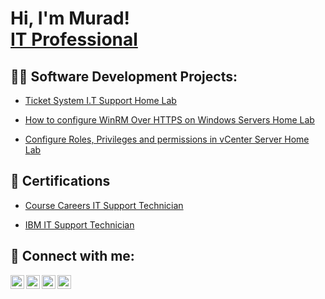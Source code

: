 <h1>Hi, I'm Murad! <br/><a href="https://www.linkedin.com/in/joshmadakor/">IT Professional</a></h1>

<h2>👨‍💻 Software Development Projects:</h2>

  - [Ticket System I.T Support Home Lab](https://docs.google.com/presentation/d/1-cSoRgXyz-1VgdUrbBhH-_uCBBKn_hskR11eE7B58_U/edit?usp=drivesdk)
  
  - [How to configure WinRM Over HTTPS on Windows Servers Home Lab](https://m.youtube.com/watch?v=LZpdTPJLXHo)
    
  - [Configure Roles, Privileges and permissions in vCenter Server Home Lab](https://m.youtube.com/watch?v=r3W-WioLUq8)

<h2>📄 Certifications</h2>

- [Course Careers IT Support Technician](http:docs.google.com/presentation/d/106Q5ZZTQqPMBdxFbs7UTu1kyK_HRHy4LW0aWIO_id58/edit?usp=drivesdk)

- [IBM IT Support Technician](https://m.youtube.com/watch?v=BNbPsiCGQzw&pp=ygUOSWJtIGl0IHN1cHBvcnQ%3D)

<h2> 🤳 Connect with me:</h2>

[<img align="left" alt="JoshMadakor | YouTube" width="22px" src="https://cdn.jsdelivr.net/npm/simple-icons@v3/icons/youtube.svg" />][youtube]
[<img align="left" alt="JoshMadakor | Twitter" width="22px" src="https://cdn.jsdelivr.net/npm/simple-icons@v3/icons/twitter.svg" />][twitter]
[<img align="left" alt="JoshMadakor | LinkedIn" width="22px" src="https://cdn.jsdelivr.net/npm/simple-icons@v3/icons/linkedin.svg" />][linkedin]
[<img align="left" alt="JoshMadakor | Instagram" width="22px" src="https://cdn.jsdelivr.net/npm/simple-icons@v3/icons/instagram.svg" />][instagram]

[twitter]: https://x.com/muradberriien
[youtube]: https://www.youtube.com/c/joshmadakor
[instagram]: https://www.instagram.com/murad.berrien/
[linkedin]: https://linkedin.com/in/muradberrien

<!--
**joshmadakor1/joshmadakor1** is a ✨ _special_ ✨ repository because its `README.md` (this file) appears on your GitHub profile.

Here are some ideas to get you started:

- 🔭 I’m currently working on ...
- 🌱 I’m currently learning ...
- 👯 I’m looking to collaborate on ...
- 🤔 I’m looking for help with ...
- 💬 Ask me about ...
- 📫 How to reach me: ...
- 😄 Pronouns: ...
- ⚡ Fun fact: ...
-->
